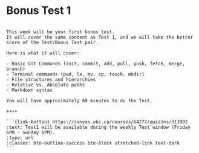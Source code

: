 # Bonus Test 1

````{panels}

This week will be your first bonus test.
It will cover the same content as Test 1, and we will take the better score of the Test/Bonus Test pair.

Here is what it will cover:

- Basic Git Commands (init, commit, add, pull, push, fetch, merge, branch)
- Terminal commands (pwd, ls, mv, cp, touch, mkdir)
- File structures and hierarchies
- Relative vs. Absolute paths
- Markdown syntax

You will have approximately 60 minutes to do the Test.

++++ 

```{link-button} https://canvas.ubc.ca/courses/64277/quizzes/313992
:text: Test1 will be available during the weekly Test window (Friday 6PM - Sunday 6PM).
:type: url
:classes: btn-outline-success btn-block stretched-link text-dark
```
````